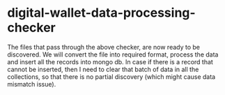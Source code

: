 # digital-wallet-data-processing-checker
The files that pass through the above checker, are now ready to be discovered. We will convert the file into required format, process the data and insert all the records into mongo db. In case if there is a record that cannot be inserted, then I need to clear that batch of data in all the collections, so that there is no partial discovery (which might cause data mismatch issue).